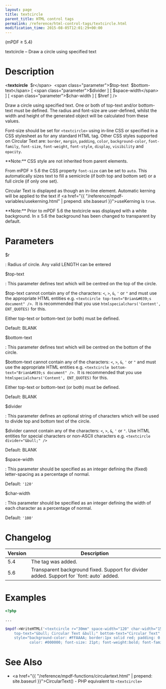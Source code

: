 ```yaml
---
layout: page
title: textcircle
parent_title: HTML control tags
permalink: /reference/html-control-tags/textcircle.html
modification_time: 2015-08-05T12:01:29+00:00
---
```


(mPDF &ge; 5.4)

textcircle – Draw a circle using specified text

# Description

&lt;**textcircle** 
<span class="parameter">$r</span> 
<span class="parameter">$top-text</span> 
<span class="parameter">$bottom-text</span>
[ <span class="parameter">$divider</span> ]
[ <span class="parameter">$space-width</span> ]
[ <span class="parameter">$char-width</span> ]
[ <span class="parameter">$href</span> ] /&gt;

Draw a circle using specified text. One or both of top-text and/or bottom-text must be defined. The radius and
font-size are user-defined, whilst the width and height of the generated object will be calculated from these values.

Font-size should be set for `<textcircle>` using in-line CSS or specified in a CSS stylesheet as for any standard
HTML tag. Other CSS styles supported on Circular Text are: `border`, `margin`, `padding`, `color`, `background-color`, `font-family`,
`font-size`, `font-weight`, `font-style`, `display`, `visibility` and `opacity`.

<div class="alert alert-info" role="alert" markdown="1">
  **Note:** CSS style are not inherited from parent elements.
</div>

From mPDF &ge; 5.6 the CSS property `font-size` can be set to `auto`. This automatically
sizes text to fill a semicircle (if both top and bottom set) or a full circle (if only one set).

Circular Text is displayed as though an in-line element. Automatic kerning will be applied to the text if
<a href="{{ "/reference/mpdf-variables/usekerning.html" | prepend: site.baseurl }}">useKerning</a>
is `true`. 

<div class="alert alert-info" role="alert" markdown="1">
  **Note:** Prior to mPDF 5.6 the textcircle was displayed with a white background.
  In &ge; 5.6 the background has been changed to transparent by default.
</div>

# Parameters

<span class="parameter">$r</span>

: Radius of circle. Any valid <span class="smallblock">LENGTH</span> can be entered

<span class="parameter">$top-text</span>

: This parameter defines text which will be centred on the top of the circle.

  <span class="parameter">$top-text</span> cannot contain any of the characters: `<`, `>`, `&`, `'` or `"` and must use
  the appropriate HTML entities e.g. `<textcircle top-text="Brian&#039;s document" />`.  It is recommended that
  you use `htmlspecialchars('Content', ENT_QUOTES)` for this.

  Either top-text or bottom-text (or both) must be defined.

  Default: <span class="smallblock">BLANK</span>

<span class="parameter">$bottom-text</span>

: This parameter defines text which will be centred on the bottom of the circle.

  <span class="parameter">$bottom-text</span> cannot contain any of the characters: `<`, `>`, `&`, `'` or `"` and must
  use the appropriate HTML entities e.g. `<textcircle bottom-text="Brian&#039;s document" />`.  It is recommended
  that you use `htmlspecialchars('Content', ENT_QUOTES)` for this.

  Either top-text or bottom-text (or both) must be defined.

  Default: <span class="smallblock">BLANK</span>

<span class="parameter">$divider</span>

: This parameter defines an optional string of characters which will be used to divide top and bottom text of the circle.

  <span class="parameter">$divider</span> cannot contain any of the characters: `<`, `>`, `&`, `'` or `"`. Use HTML
  entities for special characters or non-ASCII characters e.g. `<textcircle divider="&bull;" />`

  Default: <span class="smallblock">BLANK</span>

<span class="parameter">$space-width</span>

: This parameter should be specified as an integer defining the (fixed) letter-spacing as a percentage of normal.

  Default: `'120'`

<span class="parameter">$char-width</span>

: This parameter should be specified as an integer defining the width of each character as a percentage of normal.

  Default: `'100'`

# Changelog

<table class="table">
<thead>
<tr>
  <th>Version</th>
  <th>Description</th>
</tr>
</thead>
<tbody>
<tr>
  <td>5.4</td>
  <td>The tag was added.</td>
</tr>
<tr>
  <td>5.6</td>
  <td markdown="1">
  Transparent background fixed.
  Support for divider added.
  Support for `font: auto` added.
  </td>
</tr>
</tbody>
</table>

# Examples

```php
<?php

...

$mpdf->WriteHTML('<textcircle r="30mm" space-width="120" char-width="150"
    top-text="&bull; Circular Text &bull;" bottom-text="Circular Text"
    style="background-color: #FFAAAA; border:1px solid red; padding: 0.3em; margin: 0.3em;
           color: #000000; font-size: 21pt; font-weight:bold; font-family: Arial" />');

```

# See Also

- <a href="{{ "/reference/mpdf-functions/circulartext.html" | prepend: site.baseurl }}">CircularText()</a> - PHP equivalent to `<textcircle>`
